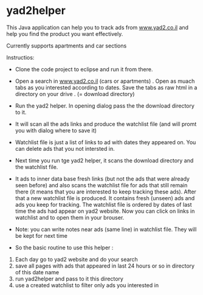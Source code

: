 # yad2helper

 This Java application can help you to track ads from www.yad2.co.il
 and help you find the product you want effectively.
 
 Currently supports apartments and car sections
 
 Instructios:
 
- Clone the code project to eclipse and run it from there.
 
- Open a search in www.yad2.co.il (cars or apartments) . Open as muach tabs as you interested according to dates.
 Save the tabs as raw html in a directory on your drive . (= download directory)

- Run the yad2 helper. In opening dialog pass the the download directory to it.
- It will scan all the ads links and produce the watchlist file (and will promt you with dialog where to save it)
- Watchlist file is just a list of links to ad with dates they appeared on. You can delete ads that you not intersted in.

- Next time you run tge yad2 helper, it scans the download directory and the watchlist file.
- It ads to inner data base fresh links (but not the ads that were already seen before) and also scans the watchlist file for ads that still remain there (it means that you are interested to keep tracking these ads). After that a new watchlist file is produced. It contains fresh (unseen) ads and ads you keep for tracking. The watchlist file is ordered by dates of last time the ads had appear on yad2 website. Now you can click on links in watchlist and to open them in your brouser.
- Note: you can write notes near ads (same line) in watchlist file. They will be kept for next time
- So the basic routine to use this helper : 
1. Each day go to yad2 website and do your search
2. save all pages with ads that appeared in last 24 hours or so in directory of this date name
3. run yad2helper and pass to it this directory
4. use a created watchlist to filter only ads you interested in

 
